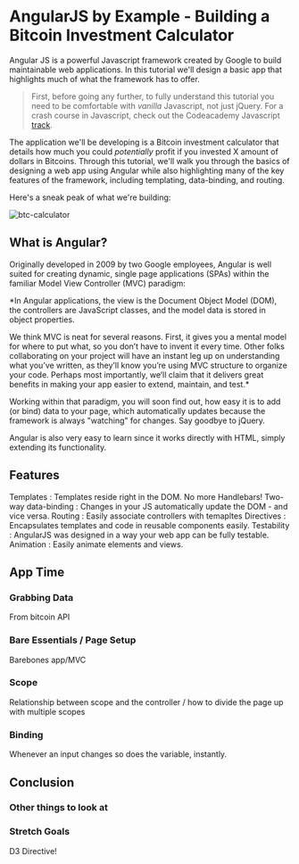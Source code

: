 # AngularJS by Example - Building a Bitcoin Investment Calculator

Angular JS is a powerful Javascript framework created by Google to build maintainable web applications. In this tutorial we'll design a basic app that highlights much of what the framework has to offer. 

> First, before going any further, to fully understand this tutorial you need to be comfortable with *vanilla* Javascript, not just jQuery. For a crash course in Javascript, check out the Codeacademy Javascript [track](http://www.codecademy.com/tracks/javascript). 

The application we'll be developing is a Bitcoin investment calculator that details how much you could *potentially* profit if you invested X amount of dollars in Bitcoins. Through this tutorial, we'll walk you through the basics of designing a web app using Angular while also highlighting many of the key features of the framework, including templating, data-binding, and routing. 

Here's a sneak peak of what we're building:

![btc-calculator](https://raw.github.com/mjhea0/thinkful-angular/master/btc-calc.png)

## What is Angular?

Originally developed in 2009 by two Google employees, Angular is well suited for creating dynamic, single page applications (SPAs) within the familiar Model View Controller (MVC) paradigm:

*In Angular applications, the view is the Document Object Model (DOM), the controllers are JavaScript classes, and the model data is stored in object properties.

We think MVC is neat for several reasons. First, it gives you a mental model for where to put what, so you don’t have to invent it every time. Other folks collaborating on your project will have an instant leg up on understanding what you’ve written, as they’ll know you’re using MVC structure to organize your code. Perhaps most importantly, we’ll claim that it delivers great benefits in making your app easier to extend, maintain, and test.* 

Working within that paradigm, you will soon find out, how easy it is to add (or bind) data to your page, which automatically updates because the framework is always "watching" for changes. Say goodbye to jQuery.

Angular is also very easy to learn since it works directly with HTML, simply extending its functionality.

## Features

Templates : Templates reside right in the DOM. No more Handlebars! 
Two-way data-binding : Changes in your JS automatically update the DOM - and vice versa.
Routing : Easily associate controllers with temapltes
Directives : Encapsulates templates and code in reusable components easily.
Testability : AngularJS was designed in a way your web app can be fully testable.
Animation : Easily animate elements and views.

## App Time

### Grabbing Data

From bitcoin API

### Bare Essentials / Page Setup

Barebones app/MVC

### Scope

Relationship between scope and the controller / how to divide the page up with multiple scopes

### Binding

Whenever an input changes so does the variable, instantly.

## Conclusion

### Other things to look at
### Stretch Goals

D3 Directive!
